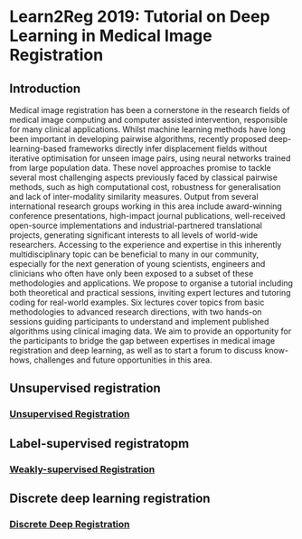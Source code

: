 # Learn2Reg 2019: Tutorial on Deep Learning in Medical Image Registration


## Introduction
Medical image registration has been a cornerstone in the research fields of medical image computing and computer assisted intervention, responsible for many clinical applications. Whilst machine learning methods have long been important in developing pairwise algorithms, recently proposed deep-learning-based frameworks directly infer displacement fields without iterative optimisation for unseen image pairs, using neural networks trained from large population data. These novel approaches promise to tackle several most challenging aspects previously faced by classical pairwise methods, such as high computational cost, robustness for generalisation and lack of inter-modality similarity measures. Output from several international research groups working in this area include award-winning conference presentations, high-impact journal publications, well-received open-source implementations and industrial-partnered translational projects, generating significant interests to all levels of world-wide researchers. Accessing to the experience and expertise in this inherently multidisciplinary topic can be beneficial to many in our community, especially for the next generation of young scientists, engineers and clinicians who often have only been exposed to a subset of these methodologies and applications. We propose to organise a tutorial including both theoretical and practical sessions, inviting expert lectures and tutoring coding for real-world examples. Six lectures cover topics from basic methodologies to advanced research directions, with two hands-on sessions guiding participants to understand and implement published algorithms using clinical imaging data. We aim to provide an opportunity for the participants to bridge the gap between expertises in medical image registration and deep learning, as well as to start a forum to discuss know-hows, challenges and future opportunities in this area.


## Unsupervised registration
### [Unsupervised Registration][unsupervised_registration]

[unsupervised_registration]: ./unsupervised


## Label-supervised registratopm
### [Weakly-supervised Registration][weakly_supervised_registration]

[weakly_supervised_registration]: ./weakly


## Discrete deep learning registration
### [Discrete Deep Registration][discrete_registration]

[discrete_registration]: ./discrete
